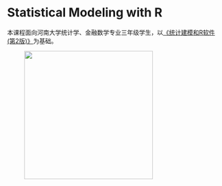 # Statistical Modeling with R

本课程面向河南大学统计学、金融数学专业三年级学生，以[《统计建模和R软件(第2版)》](http://www.tup.tsinghua.edu.cn/booksCenter/book_09294201.html)为基础。

<figure>
  <img src="http://www.tup.tsinghua.edu.cn/upload/bigbookimg/092942-01.jpg" width="300" " />
</figure>
